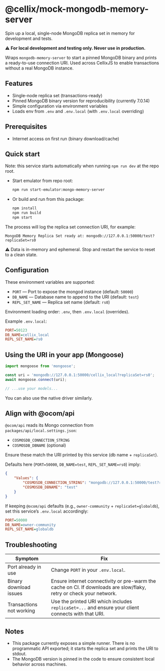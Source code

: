 # @cellix/mock-mongodb-memory-server

Spin up a local, single-node MongoDB replica set in memory for development and tests.

⚠️ **For local development and testing only. Never use in production.**

Wraps `mongodb-memory-server` to start a pinned MongoDB binary and prints a ready-to-use connection URI. Used across CellixJS to enable transactions without a real MongoDB instance.

## Features

- Single-node replica set (transactions-ready)
- Pinned MongoDB binary version for reproducibility (currently 7.0.14)
- Simple configuration via environment variables
- Loads env from `.env` and `.env.local` (with `.env.local` overriding)

## Prerequisites

- Internet access on first run (binary download/cache)

## Quick start

Note: this service starts automatically when running `npm run dev` at the repo root.

- Start emulator from repo root:

	```bash
	npm run start-emulator:mongo-memory-server
	```

- Or build and run from this package:

	```bash
	npm install
	npm run build
	npm start
	```

The process will log the replica set connection URI, for example:

```
MongoDB Memory Replica Set ready at: mongodb://127.0.0.1:50000/test?replicaSet=rs0
```

⚠️ Data is in-memory and ephemeral. Stop and restart the service to reset to a clean state.

## Configuration

These environment variables are supported:

- `PORT` — Port to expose the mongod instance (default: `50000`)
- `DB_NAME` — Database name to append to the URI (default: `test`)
- `REPL_SET_NAME` — Replica set name (default: `rs0`)

Environment loading order: `.env`, then `.env.local` (overrides).

Example `.env.local`:

```ini
PORT=50123
DB_NAME=cellix_local
REPL_SET_NAME=rs0
```

## Using the URI in your app (Mongoose)

```ts
import mongoose from 'mongoose';

const uri = 'mongodb://127.0.0.1:50000/cellix_local?replicaSet=rs0';
await mongoose.connect(uri);

// ...use your models...
```

You can also use the native driver similarly.

## Align with @ocom/api

`@ocom/api` reads its Mongo connection from `packages/api/local.settings.json`:

- `COSMOSDB_CONNECTION_STRING`
- `COSMOSDB_DBNAME` (optional)

Ensure these match the URI printed by this service (db name + `replicaSet`).

Defaults here (`PORT=50000`, `DB_NAME=test`, `REPL_SET_NAME=rs0`) imply:

```json
{
	"Values": {
		"COSMOSDB_CONNECTION_STRING": "mongodb://127.0.0.1:50000/test?replicaSet=rs0",
		"COSMOSDB_DBNAME": "test"
	}
}
```

If keeping `@ocom/api` defaults (e.g., `owner-community` + `replicaSet=globaldb`), set this service’s `.env.local` accordingly:

```ini
PORT=50000
DB_NAME=owner-community
REPL_SET_NAME=globaldb
```

## Troubleshooting

| Symptom                  | Fix                                                                 |
| ------------------------ | ------------------------------------------------------------------- |
| Port already in use       | Change `PORT` in your `.env.local`.                                 |
| Binary download issues    | Ensure internet connectivity or pre-warm the cache on CI. If downloads are slow/flaky, retry or check your network. |
| Transactions not working  | Use the printed URI which includes `replicaSet=...` and ensure your client connects with that URI. |

## Notes

- This package currently exposes a simple runner. There is no programmatic API exported; it starts the replica set and prints the URI to stdout.
- The MongoDB version is pinned in the code to ensure consistent local behavior across machines.